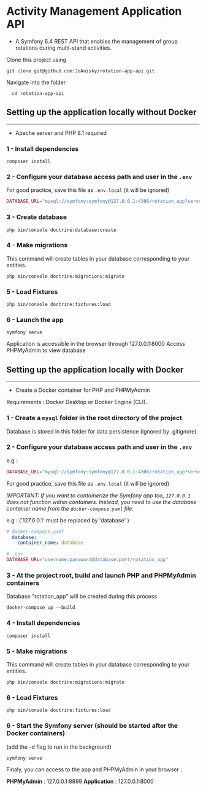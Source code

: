 # Activity Management Application API

- A Symfony 6.4 REST API that enables the management of group rotations during multi-stand activities.

Clone this project using

```shell
git clone git@github.com:JoAnisky/rotation-app-api.git
```

Navigate into the folder

```shell
  cd rotation-app-api
```

## Setting up the application locally without Docker

---

- Apache server and PHP 8.1 required

### 1 - Install dependencies

```shell
composer install
```

### 2  - Configure your database access path and user in the  `.env`

For good practice, save this file as  `.env.local` (it will be ignored)

```php
DATABASE_URL="mysql://symfony:symfony@127.0.0.1:4306/rotation_app?serverVersion=8.0.32&charset=utf8mb4"
```

### 3 - Create database

```shell
php bin/console doctrine:database:create
```

### 4 - Make migrations

This command will create tables in your database corresponding to your entities.

```shell
php bin/console doctrine:migrations:migrate
```

### 5 -  Load Fixtures

```shell
php bin/console doctrine:fixtures:load
```

### 6 -  Launch the app

```shell
symfony serve
```

Application is accessible in the browser through 127.0.0.1:8000
Access PHPMyAdmin to view database

## Setting up the application locally with Docker

---

- Create a Docker container for PHP and PHPMyAdmin

Requirements : Docker Desktop or Docker Engine (CLI).

### 1 - Create a `mysql` folder in the root directory of the project

Database is stored in this folder for data persistence (ignored by .gitignore)

### 2 - Configure your database access path and user in the  `.env`

e.g :

```php
DATABASE_URL="mysql://symfony:symfony@127.0.0.1:4306/rotation_app?serverVersion=8.0.32&charset=utf8mb4"
```

For good practice, save this file as  `.env.local` (it will be ignored)

_IMPORTANT: If you want to containerize the Symfony app too, `127.0.0.1` does not function within containers. Instead, you need to use the database container name from the `docker-compose.yaml` file:_

e.g : ('127.0.0.1' must be replaced by 'database'  )

```yaml
# docker-compose.yaml
  database:
    container_name: database
```

```php
# .env
DATABASE_URL="username:password@database:port/rotation_app"
```

### 3 - At the project root, build and launch PHP and PHPMyAdmin containers

Database "rotation_app" will be created during this process

```shell
docker-compose up --build
```

### 4 - Install dependencies

```shell
composer install
```

### 5 - Make migrations

This command will create tables in your database corresponding to your entities.

```shell
php bin/console doctrine:migrations:migrate
```

### 6 -  Load Fixtures

```shell
php bin/console doctrine:fixtures:load
```

### 6 - Start the Symfony server (should be started after the Docker containers)

(add the -d flag to run in the background)

```shell
symfony serve
```

Finaly, you can access to the app and PHPMyAdmin in your browser :

__PHPMyAdmin__ : 127.0.0.1:8899
__Application__ : 127.0.0.1:8000
